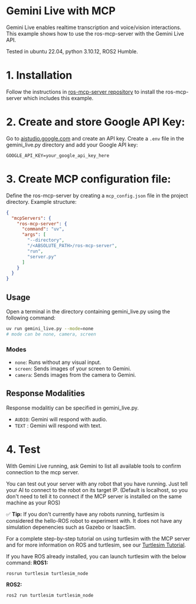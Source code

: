 # Gemini Live with MCP

Gemini Live enables realtime transcription and voice/vision interactions. 
This example shows how to use the ros-mcp-server with the Gemini Live API. 

Tested in ubuntu 22.04, python 3.10.12, ROS2 Humble.

# 1. **Installation**
Follow the instructions in [ros-mcp-server repository](https://github.com/robotmcp/ros-mcp-server) to install the ros-mcp-server which includes this example. 

# 2. **Create and store Google API Key**:
Go to [aistudio.google.com](https://aistudio.google.com) and create an API key.
Create a `.env` file in the gemini_live.py directory and add your Google API key:
```
GOOGLE_API_KEY=your_google_api_key_here
```

# 3. **Create MCP configuration file**:
Define the ros-mcp-server by creating a `mcp_config.json` file in the project directory. 
Example structure:
```json
{
  "mcpServers": {
    "ros-mcp-server": {
      "command": "uv",
      "args": [
        "--directory",
        "/<ABSOLUTE_PATH>/ros-mcp-server", 
        "run",
        "server.py"
      ]
    }
  }
}
```

## Usage

Open a terminal in the directory containing gemini_live.py using the following command:

```sh
uv run gemini_live.py --mode=none
# mode can be none, camera, screen
```

### Modes
- `none`: Runs without any visual input. 
- `screen`: Sends images of your screen to Gemini. 
- `camera`: Sends images from the camera to Gemini. 

## Response Modalities
Response modalitiy can be specified in gemini_live.py.
- `AUDIO`: Gemini will respond with audio.
- `TEXT` : Gemini will respond with text.

# 4. Test
With Gemini Live running, ask Gemini to list all available tools to confirm connection to the mcp server. 

You can test out your server with any robot that you have running. Just tell your AI to connect to the robot on its target IP. (Default is localhost, so you don't need to tell it to connect if the MCP server is installed on the same machine as your ROS)

✅ **Tip:** If you don't currently have any robots running, turtlesim is considered the hello-ROS robot to experiment with. It does not have any simulation depenencies such as Gazebo or IsaacSim. 

For a complete step-by-step tutorial on using turtlesim with the MCP server and for more information on ROS and turtlesim, see our [Turtlesim Tutorial](../examples/1_turtlesim/README.md).

If you have ROS already installed, you can launch turtlesim with the below command:
**ROS1:**
```
rosrun turtlesim turtlesim_node
```

**ROS2:**
```
ros2 run turtlesim turtlesim_node
```




